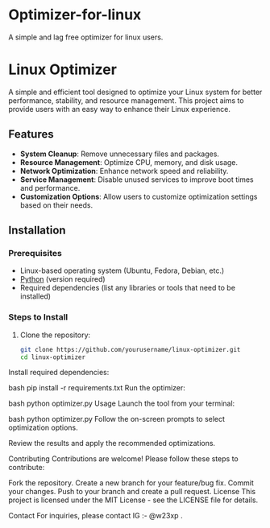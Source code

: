 # Optimizer-for-linux
A simple and lag free optimizer for linux users.

# Linux Optimizer

 <!-- Replace with the path to your logo -->

A simple and efficient tool designed to optimize your Linux system for better performance, stability, and resource management. This project aims to provide users with an easy way to enhance their Linux experience.

## Features

- **System Cleanup**: Remove unnecessary files and packages.
- **Resource Management**: Optimize CPU, memory, and disk usage.
- **Network Optimization**: Enhance network speed and reliability.
- **Service Management**: Disable unused services to improve boot times and performance.
- **Customization Options**: Allow users to customize optimization settings based on their needs.

## Installation

### Prerequisites

- Linux-based operating system (Ubuntu, Fedora, Debian, etc.)
- [Python](https://www.python.org/downloads/) (version required)
- Required dependencies (list any libraries or tools that need to be installed)

### Steps to Install

1. Clone the repository:
   ```bash
   git clone https://github.com/yourusername/linux-optimizer.git
   cd linux-optimizer
Install required dependencies:

bash
pip install -r requirements.txt
Run the optimizer:

bash
python optimizer.py
Usage
Launch the tool from your terminal:

bash
python optimizer.py
Follow the on-screen prompts to select optimization options.

Review the results and apply the recommended optimizations.

Contributing
Contributions are welcome! Please follow these steps to contribute:

Fork the repository.
Create a new branch for your feature/bug fix.
Commit your changes.
Push to your branch and create a pull request.
License
This project is licensed under the MIT License - see the LICENSE file for details.

Contact
For inquiries, please contact IG :- @w23xp .







